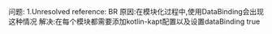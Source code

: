 问题:
1.Unresolved reference: BR
原因:在模块化过程中,使用DataBinding会出现这种情况
解决:在每个模块都需要添加kotlin-kapt配置以及设置dataBinding true
